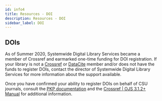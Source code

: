 ```yaml
---
id: info4
title: Resources - DOI
description: Resources - DOI
sidebar_label: DOI
---
```


## DOIs
As of Summer 2020, Systemwide Digital Library Services became a member of Crossref and earmarked one-time funding for DOI registration. If your library is not a [Crossref](https://www.crossref.org/fees/) or [DataCite](https://datacite.org/pricelist.html) member and/or does not have the funds to register DOIs, contact the director of Systemwide Digital Library Services for more information about the support available.

Once you have confirmed your ability to register DOIs on behalf of CSU journals, consult the [PKP documentation](https://docs.pkp.sfu.ca/doi-plugin/en/) and the [Crossref | OJS 3.1.2+ Manual](https://docs.pkp.sfu.ca/crossref-ojs-manual/en/) for additional information.
